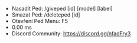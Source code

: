 
- Nasadit Ped: /giveped [id] [model] [label]
- Smazat Ped: /deleteped [id]
- Otevření Ped Menu: F5
- 0.00 ms
- Discord Community: https://discord.gg/nfadFry3
